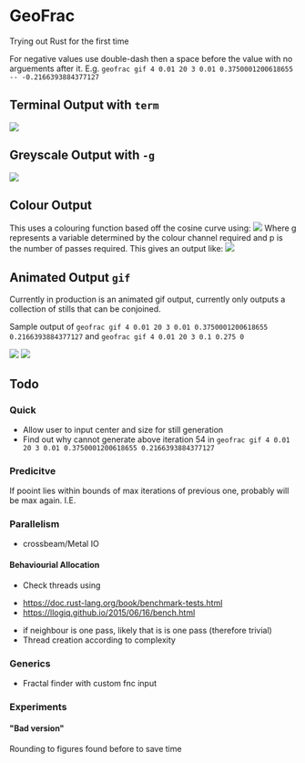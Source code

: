 # GeoFrac
Trying out Rust for the first time

For negative values use double-dash then a space before the value with no arguements after it. E.g. `geofrac gif 4 0.01 20 3 0.01 0.3750001200618655 -- -0.2166393884377127`

## Terminal Output with `term`
![](/res/TERMFractal.png)

## Greyscale Output with `-g`
![](/res/BWFractal.png)

## Colour Output
This uses a colouring function based off the cosine curve using:
![](/res/form.gif)
Where g represents a variable determined by the colour channel required and p is the number of passes required.
This gives an output like:
![](/res/COLFractal.png)

## Animated Output `gif`
Currently in production is an animated gif output, currently only outputs a collection of stills that can be conjoined. 

Sample output of `geofrac gif 4 0.01 20 3 0.01 0.3750001200618655 0.2166393884377127` and `geofrac gif 4 0.01 20 3 0.1 0.275 0`


![](/res/anim.gif)
![](/res/anim1.gif)


## Todo
### Quick
- Allow user to input center and size for still generation
- Find out why cannot generate above iteration 54 in `geofrac gif 4 0.01 20 3 0.01 0.3750001200618655 0.2166393884377127`

### Predicitve
If pooint lies within bounds of max iterations of previous one, probably will be max again. I.E.

### Parallelism
- crossbeam/Metal IO

#### Behaviourial Allocation
- Check threads using 
 + https://doc.rust-lang.org/book/benchmark-tests.html
 + https://llogiq.github.io/2015/06/16/bench.html
- if neighbour is one pass, likely that is is one pass (therefore trivial)
- Thread creation according to complexity


### Generics
- Fractal finder with custom fnc input 
	
### Experiments
#### "Bad version"
Rounding to figures found before to save time
